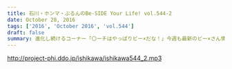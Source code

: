 ```yaml
---
title: 石川・ホンマ・ぶるんのBe-SIDE Your Life! vol.544-2
date: October 28, 2016
tags: ['2016', 'October 2016', 'vol.544']
draft: false
summary: 進化し続けるコーナー「〇ーチはやっぱりビー×だな！」今週も最新のビー×さん情報をお届け！SAITO
---
```


http://project-phi.ddo.jp/ishikawa/ishikawa544_2.mp3